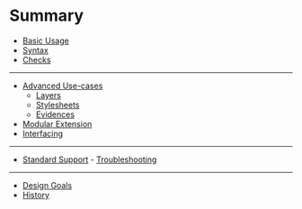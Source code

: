 # Summary

- [Basic Usage](./basic_usage.md)
- [Syntax](./yaml_syntax.md)
- [Checks](./checks.md)

---

- [Advanced Use-cases](./advanced_usecases.md)
    - [Layers](./adv_layers.md)
    - [Stylesheets](./adv_stylesheets.md)
    - [Evidences](./adv_evidences.md)
- [Modular Extension](./modular_extension.md)
- [Interfacing]()

---

- [Standard Support](./standard_support.md)
- [Troubleshooting]() 

---

- [Design Goals](./design_goals.md)
- [History](./history.md)
